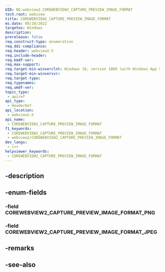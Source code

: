 ```yaml
---
UID: NE:webview2.COREWEBVIEW2_CAPTURE_PREVIEW_IMAGE_FORMAT
tech.root: webview
title: COREWEBVIEW2_CAPTURE_PREVIEW_IMAGE_FORMAT
ms.date: 09/20/2022
targetos: Windows
description: 
prerelease: false
req.construct-type: enumeration
req.ddi-compliance: 
req.header: webview2.h
req.include-header: 
req.kmdf-ver: 
req.max-support: 
req.target-min-winverclnt: Windows 10, version 1809 (with Windows App SDK 1.1 or later)
req.target-min-winversvr: 
req.target-type: 
req.typenames: 
req.umdf-ver: 
topic_type:
 - apiref
api_type:
 - HeaderDef
api_location:
 - webview2.h
api_name:
 - COREWEBVIEW2_CAPTURE_PREVIEW_IMAGE_FORMAT
f1_keywords:
 - COREWEBVIEW2_CAPTURE_PREVIEW_IMAGE_FORMAT
 - webview2/COREWEBVIEW2_CAPTURE_PREVIEW_IMAGE_FORMAT
dev_langs:
 - c++
helpviewer_keywords:
 - COREWEBVIEW2_CAPTURE_PREVIEW_IMAGE_FORMAT
---
```


## -description

## -enum-fields

### -field COREWEBVIEW2_CAPTURE_PREVIEW_IMAGE_FORMAT_PNG

### -field COREWEBVIEW2_CAPTURE_PREVIEW_IMAGE_FORMAT_JPEG

## -remarks

## -see-also

